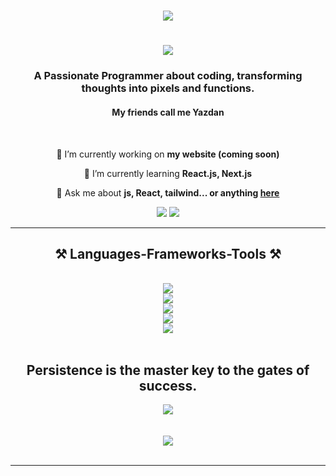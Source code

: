 <h1 align="center">
    <img src="https://readme-typing-svg.herokuapp.com/?font=Righteous&size=35&center=true&vCenter=true&width=700&height=70&duration=2000&lines=Hi+There!+👋;+I'm+Abolfazl+Javadineya!;" />
</h1>

<h1 align="center">
    <img src="https://readme-typing-svg.herokuapp.com/?font=Righteous&size=35&center=true&vCenter=true&width=700&height=70&duration=2000&lines=if+its+diamond💎;+It's+Mine!;" />
</h1>

<h3 align="center">A Passionate Programmer about coding, transforming thoughts into pixels and functions.</h3>
<h4 align="center">My friends call me Yazdan </h4>
<br/>

<div align="center">
 
 🔭 I’m currently working on **my website (coming soon)**
 
 🌱 I’m currently learning **React.js, Next.js**

💬 Ask me about **js, React, tailwind... or anything [here](https://github.com/mrjs6781/mrjs6781/issues)**

<div align="center"> 
  <a href = "mailto:mr.js.programmer@gmail.com"><img src="https://img.shields.io/badge/-Gmail-%23333?style=for-the-badge&logo=gmail&logoColor=white" target="_blank"></a>
  <a href="" target="_blank"><img src="https://img.shields.io/badge/-LinkedIn-%230077B5?style=for-the-badge&logo=linkedin&logoColor=white" target="_blank"></a> 

</div>
 <hr/>
 
<h2 align="center">⚒️ Languages-Frameworks-Tools ⚒️</h2>
<br/>
<div align="center">
    <img src="https://skillicons.dev/icons?i=javascript,npm" /><br>
    <img src="https://skillicons.dev/icons?i=html,css,bootstrap,sass" /><br>
    <img src="https://skillicons.dev/icons?i=vscode,github,git" /><br>
    <img src="https://skillicons.dev/icons?i=tailwind,react,threejs,nodejs" /><br>
     <img src="https://skillicons.dev/icons?i=figma" /><br>

</div>
<div>
    <br>
    <h2 align="center"> Persistence is the master key to the gates of success.</h2>
    
![](https://github-readme-streak-stats.herokuapp.com/?user=mrjs6781&theme=vue-dark&hide_border=false)<br/><br/><br/>
![](https://github-readme-stats.vercel.app/api/top-langs/?username=mrjs6781&theme=vue-dark&hide_border=false&include_all_commits=true&count_private=false&layout=compact)<br/>
<br/>
<hr/>
</div>

